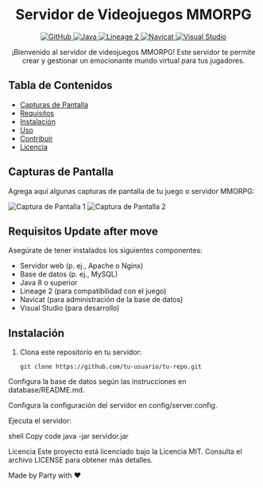 <h1 align="center">Servidor de Videojuegos MMORPG</h1>

<p align="center">
  <a href="https://github.com/tu-usuario/tu-repo">
    <img alt="GitHub" src="https://img.shields.io/badge/GitHub-Ver%20en%20GitHub-blue?style=for-the-badge">
  </a>
  <a href="https://www.java.com/">
    <img alt="Java" src="https://img.shields.io/badge/Java-8%2B-blue?style=for-the-badge">
  </a>
  <a href="https://www.lineage2.com/">
    <img alt="Lineage 2" src="https://img.shields.io/badge/Lineage%202-Compatible-blue?style=for-the-badge">
  </a>
  <a href="https://www.navicat.com/">
    <img alt="Navicat" src="https://img.shields.io/badge/Navicat-Compatible-blue?style=for-the-badge">
  </a>
  <a href="https://visualstudio.microsoft.com/">
    <img alt="Visual Studio" src="https://img.shields.io/badge/Visual%20Studio-Compatible-blue?style=for-the-badge">
  </a>
</p>

<p align="center">
  ¡Bienvenido al servidor de videojuegos MMORPG! Este servidor te permite crear y gestionar un emocionante mundo virtual para tus jugadores.
</p>

## Tabla de Contenidos

- [Capturas de Pantalla](#capturas-de-pantalla)
- [Requisitos](#requisitos)
- [Instalación](#instalación)
- [Uso](#uso)
- [Contribuir](#contribuir)
- [Licencia](#licencia)

## Capturas de Pantalla

Agrega aquí algunas capturas de pantalla de tu juego o servidor MMORPG:

![Captura de Pantalla 1](screenshots/screenshot1.png)
![Captura de Pantalla 2](screenshots/screenshot2.png)

## Requisitos Update after move

Asegúrate de tener instalados los siguientes componentes:

- Servidor web (p. ej., Apache o Nginx)
- Base de datos (p. ej., MySQL)
- Java 8 o superior
- Lineage 2 (para compatibilidad con el juego)
- Navicat (para administración de la base de datos)
- Visual Studio (para desarrollo)

## Instalación

1. Clona este repositorio en tu servidor:

   ```shell
   git clone https://github.com/tu-usuario/tu-repo.git
Configura la base de datos según las instrucciones en database/README.md.

Configura la configuración del servidor en config/server.config.

Ejecuta el servidor:

shell
Copy code
java -jar servidor.jar

Licencia
Este proyecto está licenciado bajo la Licencia MIT. Consulta el archivo LICENSE para obtener más detalles.

Made by Party with ❤️